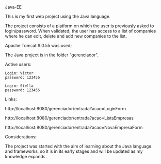 Java-EE


This is my first web project using the Java language.

The project consists of a platform on which the user is previously asked to login/password.
When validated, the user has access to a list of companies where he can edit, delete and add new companies to the list.

Apache Tomcat 9.0.55 was used;

The Java project is in the folder "gerenciador".

Active users:

    Login: Victor
    password: 123456
    
    Login: Stella
    password: 123456

Links:

  http://localhost:8080/gerenciador/entrada?acao=LoginForm
  
  http://localhost:8080/gerenciador/entrada?acao=ListaEmpresas
   
  http://localhost:8080/gerenciador/entrada?acao=NovaEmpresaForm
  

Considerations:

The project was started with the aim of learning about the Java language and frameworks,
so it is in its early stages and will be updated as my knowledge expands. 
